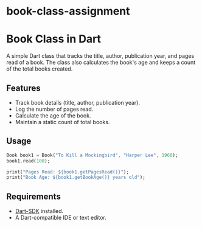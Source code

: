 # book-class-assignment
# Book Class in Dart

A simple Dart class that tracks the title, author, publication year, and pages read of a book. The class also calculates the book's age and keeps a count of the total books created.

## Features

- Track book details (title, author, publication year).
- Log the number of pages read.
- Calculate the age of the book.
- Maintain a static count of total books.

## Usage

```dart
Book book1 = Book("To Kill a Mockingbird", "Harper Lee", 1960);
book1.read(100);

print("Pages Read: ${book1.getPagesRead()}");
print("Book Age: ${book1.getBookAge()} years old");
```
## Requirements
- [Dart-SDK](https://dart.dev/get-dart) installed.
- A Dart-compatible IDE or text editor.
